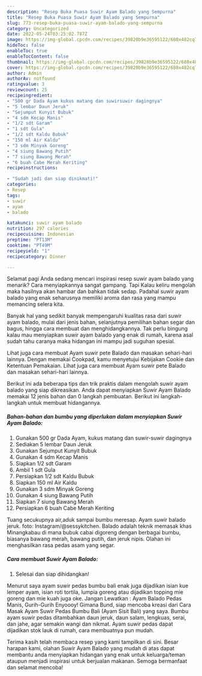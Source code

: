 ```yaml
---
description: "Resep Buka Puasa Suwir Ayam Balado yang Sempurna"
title: "Resep Buka Puasa Suwir Ayam Balado yang Sempurna"
slug: 773-resep-buka-puasa-suwir-ayam-balado-yang-sempurna
category: Uncategorized
date: 2022-05-24T03:25:02.787Z
image: https://img-global.cpcdn.com/recipes/39820b9e36595122/680x482cq70/suwir-ayam-balado-foto-resep-utama.jpg
hideToc: false
enableToc: true
enableTocContent: false
thumbnail: https://img-global.cpcdn.com/recipes/39820b9e36595122/680x482cq70/suwir-ayam-balado-foto-resep-utama.jpg
cover: https://img-global.cpcdn.com/recipes/39820b9e36595122/680x482cq70/suwir-ayam-balado-foto-resep-utama.jpg
author: Admin
authorAv: notfound
ratingvalue: 3
reviewcount: 25
recipeingredient:
- "500 gr Dada Ayam kukus matang dan suwirsuwir dagingnya"
- "5 lembar Daun Jeruk"
- "Sejumput Kunyit Bubuk"
- "4 sdm Kecap Manis"
- "1/2 sdt Garam"
- "1 sdt Gula"
- "1/2 sdt Kaldu Bubuk"
- "150 ml Air Kaldu"
- "3 sdm Minyak Goreng"
- "4 siung Bawang Putih"
- "7 siung Bawang Merah"
- "6 buah Cabe Merah Keriting"
recipeinstructions:

- "Sudah jadi dan siap dinikmati!"
categories:
- Resep
tags:
- suwir
- ayam
- balado

katakunci: suwir ayam balado 
nutrition: 297 calories
recipecuisine: Indonesian
preptime: "PT13M"
cooktime: "PT49M"
recipeyield: "1"
recipecategory: Dinner

---
```



Selamat pagi Anda sedang mencari inspirasi resep suwir ayam balado yang menarik? Cara menyiapkannya sangat gampang. Tapi Kalau keliru mengolah maka hasilnya akan hambar dan bahkan tidak sedap. Padahal suwir ayam balado yang enak seharusnya memiliki aroma dan rasa yang mampu memancing selera kita.


Banyak hal yang sedikit banyak mempengaruhi kualitas rasa dari suwir ayam balado, mulai dari jenis bahan, selanjutnya pemilihan bahan segar dan bagus, hingga cara membuat dan menghidangkannya. Tak perlu bingung kalau mau menyiapkan suwir ayam balado yang enak di rumah, karena asal sudah tahu caranya maka hidangan ini mampu jadi suguhan spesial.

Lihat juga cara membuat Ayam suwir pete Balado dan masakan sehari-hari lainnya. Dengan memakai Cookpad, kamu menyetujui Kebijakan Cookie dan Ketentuan Pemakaian. Lihat juga cara membuat Ayam suwir pete Balado dan masakan sehari-hari lainnya.


Berikut ini ada beberapa tips dan trik praktis dalam mengolah suwir ayam balado yang siap dikreasikan. Anda dapat menyiapkan Suwir Ayam Balado memakai 12 jenis bahan dan 0 langkah pembuatan. Berikut ini langkah-langkah untuk membuat hidangannya.

<!--inarticleads1-->

##### Bahan-bahan dan bumbu yang diperlukan dalam menyiapkan Suwir Ayam Balado:

1. Gunakan 500 gr Dada Ayam, kukus matang dan suwir-suwir dagingnya
1. Sediakan 5 lembar Daun Jeruk
1. Gunakan Sejumput Kunyit Bubuk
1. Gunakan 4 sdm Kecap Manis
1. Siapkan 1/2 sdt Garam
1. Ambil 1 sdt Gula
1. Persiapkan 1/2 sdt Kaldu Bubuk
1. Siapkan 150 ml Air Kaldu
1. Gunakan 3 sdm Minyak Goreng
1. Gunakan 4 siung Bawang Putih
1. Siapkan 7 siung Bawang Merah
1. Persiapkan 6 buah Cabe Merah Keriting


Tuang secukupnya air,aduk sampai bumbu meresap. Ayam suwir balado jeruk. foto: Instagram/@sessykitchen. Balado adalah teknik memasak khas Minangkabau di mana bubuk cabai digoreng dengan berbagai bumbu, biasanya bawang merah, bawang putih, dan jeruk nipis. Olahan ini menghasilkan rasa pedas asam yang segar. 

<!--inarticleads2-->

##### Cara membuat Suwir Ayam Balado:


1. Selesai dan siap dihidangkan!

Menurut saya ayam suwir pedas bumbu bali enak juga dijadikan isian kue lemper ayam, isian roti tortila, lumpia goreng atau dijadikan topping mie goreng dan mie kuah juga oke. Jangan Lewatkan : Ayam Balado Pedas Manis, Gurih-Gurih Enyoooy! Gimana Bund, siap mencoba kreasi dari Cara Masak Ayam Suwir Pedas Bumbu Bali (Ayam Sisit Bali) yang saya. Bumbu ayam suwir pedas ditambahkan daun jeruk, daun salam, lengkuas, serai, dan jahe, agar semakin wangi dan nikmat. Ayam suwir pedas dapat dijadikan stok lauk di rumah, cara membuatnya pun mudah. 

Terima kasih telah membaca resep yang kami tampilkan di sini. Besar harapan kami, olahan Suwir Ayam Balado yang mudah di atas dapat membantu anda menyiapkan hidangan yang enak untuk keluarga/teman ataupun menjadi inspirasi untuk berjualan makanan. Semoga bermanfaat dan selamat mencoba!
